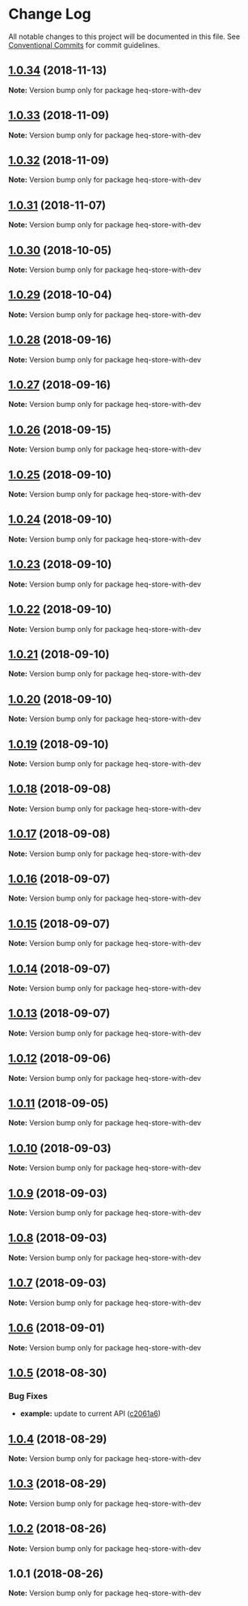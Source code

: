 # Change Log

All notable changes to this project will be documented in this file.
See [Conventional Commits](https://conventionalcommits.org) for commit guidelines.

<a name="1.0.34"></a>
## [1.0.34](https://github.com/tungv/jerni/compare/heq-store-with-dev@1.0.33...heq-store-with-dev@1.0.34) (2018-11-13)




**Note:** Version bump only for package heq-store-with-dev

<a name="1.0.33"></a>
## [1.0.33](https://github.com/tungv/jerni/compare/heq-store-with-dev@1.0.31...heq-store-with-dev@1.0.33) (2018-11-09)




**Note:** Version bump only for package heq-store-with-dev

<a name="1.0.32"></a>
## [1.0.32](https://github.com/tungv/jerni/compare/heq-store-with-dev@1.0.31...heq-store-with-dev@1.0.32) (2018-11-09)




**Note:** Version bump only for package heq-store-with-dev

<a name="1.0.31"></a>
## [1.0.31](https://github.com/tungv/jerni/compare/heq-store-with-dev@1.0.30...heq-store-with-dev@1.0.31) (2018-11-07)




**Note:** Version bump only for package heq-store-with-dev

<a name="1.0.30"></a>
## [1.0.30](https://github.com/tungv/jerni/compare/heq-store-with-dev@1.0.29...heq-store-with-dev@1.0.30) (2018-10-05)




**Note:** Version bump only for package heq-store-with-dev

<a name="1.0.29"></a>
## [1.0.29](https://github.com/tungv/jerni/compare/heq-store-with-dev@1.0.28...heq-store-with-dev@1.0.29) (2018-10-04)




**Note:** Version bump only for package heq-store-with-dev

<a name="1.0.28"></a>
## [1.0.28](https://github.com/tungv/jerni/compare/heq-store-with-dev@1.0.27...heq-store-with-dev@1.0.28) (2018-09-16)




**Note:** Version bump only for package heq-store-with-dev

<a name="1.0.27"></a>
## [1.0.27](https://github.com/tungv/jerni/compare/heq-store-with-dev@1.0.26...heq-store-with-dev@1.0.27) (2018-09-16)




**Note:** Version bump only for package heq-store-with-dev

<a name="1.0.26"></a>
## [1.0.26](https://github.com/tungv/jerni/compare/heq-store-with-dev@1.0.25...heq-store-with-dev@1.0.26) (2018-09-15)




**Note:** Version bump only for package heq-store-with-dev

<a name="1.0.25"></a>
## [1.0.25](https://github.com/tungv/jerni/compare/heq-store-with-dev@1.0.24...heq-store-with-dev@1.0.25) (2018-09-10)




**Note:** Version bump only for package heq-store-with-dev

<a name="1.0.24"></a>
## [1.0.24](https://github.com/tungv/jerni/compare/heq-store-with-dev@1.0.23...heq-store-with-dev@1.0.24) (2018-09-10)




**Note:** Version bump only for package heq-store-with-dev

<a name="1.0.23"></a>
## [1.0.23](https://github.com/tungv/jerni/compare/heq-store-with-dev@1.0.22...heq-store-with-dev@1.0.23) (2018-09-10)




**Note:** Version bump only for package heq-store-with-dev

<a name="1.0.22"></a>
## [1.0.22](https://github.com/tungv/jerni/compare/heq-store-with-dev@1.0.21...heq-store-with-dev@1.0.22) (2018-09-10)




**Note:** Version bump only for package heq-store-with-dev

<a name="1.0.21"></a>
## [1.0.21](https://github.com/tungv/jerni/compare/heq-store-with-dev@1.0.20...heq-store-with-dev@1.0.21) (2018-09-10)




**Note:** Version bump only for package heq-store-with-dev

<a name="1.0.20"></a>
## [1.0.20](https://github.com/tungv/jerni/compare/heq-store-with-dev@1.0.19...heq-store-with-dev@1.0.20) (2018-09-10)




**Note:** Version bump only for package heq-store-with-dev

<a name="1.0.19"></a>
## [1.0.19](https://github.com/tungv/jerni/compare/heq-store-with-dev@1.0.18...heq-store-with-dev@1.0.19) (2018-09-10)




**Note:** Version bump only for package heq-store-with-dev

<a name="1.0.18"></a>
## [1.0.18](https://github.com/tungv/jerni/compare/heq-store-with-dev@1.0.17...heq-store-with-dev@1.0.18) (2018-09-08)




**Note:** Version bump only for package heq-store-with-dev

<a name="1.0.17"></a>
## [1.0.17](https://github.com/tungv/jerni/compare/heq-store-with-dev@1.0.16...heq-store-with-dev@1.0.17) (2018-09-08)




**Note:** Version bump only for package heq-store-with-dev

<a name="1.0.16"></a>
## [1.0.16](https://github.com/tungv/jerni/compare/heq-store-with-dev@1.0.15...heq-store-with-dev@1.0.16) (2018-09-07)




**Note:** Version bump only for package heq-store-with-dev

<a name="1.0.15"></a>
## [1.0.15](https://github.com/tungv/jerni/compare/heq-store-with-dev@1.0.14...heq-store-with-dev@1.0.15) (2018-09-07)




**Note:** Version bump only for package heq-store-with-dev

<a name="1.0.14"></a>
## [1.0.14](https://github.com/tungv/jerni/compare/heq-store-with-dev@1.0.13...heq-store-with-dev@1.0.14) (2018-09-07)




**Note:** Version bump only for package heq-store-with-dev

<a name="1.0.13"></a>
## [1.0.13](https://github.com/tungv/jerni/compare/heq-store-with-dev@1.0.12...heq-store-with-dev@1.0.13) (2018-09-07)




**Note:** Version bump only for package heq-store-with-dev

<a name="1.0.12"></a>
## [1.0.12](https://github.com/tungv/jerni/compare/heq-store-with-dev@1.0.11...heq-store-with-dev@1.0.12) (2018-09-06)




**Note:** Version bump only for package heq-store-with-dev

<a name="1.0.11"></a>
## [1.0.11](https://github.com/tungv/jerni/compare/heq-store-with-dev@1.0.10...heq-store-with-dev@1.0.11) (2018-09-05)




**Note:** Version bump only for package heq-store-with-dev

<a name="1.0.10"></a>
## [1.0.10](https://github.com/tungv/jerni/compare/heq-store-with-dev@1.0.9...heq-store-with-dev@1.0.10) (2018-09-03)




**Note:** Version bump only for package heq-store-with-dev

<a name="1.0.9"></a>
## [1.0.9](https://github.com/tungv/jerni/compare/heq-store-with-dev@1.0.8...heq-store-with-dev@1.0.9) (2018-09-03)




**Note:** Version bump only for package heq-store-with-dev

<a name="1.0.8"></a>
## [1.0.8](https://github.com/tungv/jerni/compare/heq-store-with-dev@1.0.7...heq-store-with-dev@1.0.8) (2018-09-03)




**Note:** Version bump only for package heq-store-with-dev

<a name="1.0.7"></a>
## [1.0.7](https://github.com/tungv/jerni/compare/heq-store-with-dev@1.0.6...heq-store-with-dev@1.0.7) (2018-09-03)




**Note:** Version bump only for package heq-store-with-dev

<a name="1.0.6"></a>
## [1.0.6](https://github.com/tungv/jerni/compare/heq-store-with-dev@1.0.5...heq-store-with-dev@1.0.6) (2018-09-01)




**Note:** Version bump only for package heq-store-with-dev

<a name="1.0.5"></a>
## [1.0.5](https://github.com/tungv/jerni/compare/heq-store-with-dev@1.0.4...heq-store-with-dev@1.0.5) (2018-08-30)


### Bug Fixes

* **example:** update to current API ([c2061a6](https://github.com/tungv/jerni/commit/c2061a6))




<a name="1.0.4"></a>
## [1.0.4](https://github.com/tungv/jerni/compare/heq-store-with-dev@1.0.3...heq-store-with-dev@1.0.4) (2018-08-29)




**Note:** Version bump only for package heq-store-with-dev

<a name="1.0.3"></a>
## [1.0.3](https://github.com/tungv/jerni/compare/heq-store-with-dev@1.0.2...heq-store-with-dev@1.0.3) (2018-08-29)




**Note:** Version bump only for package heq-store-with-dev

<a name="1.0.2"></a>
## [1.0.2](https://github.com/tungv/jerni/compare/heq-store-with-dev@1.0.1...heq-store-with-dev@1.0.2) (2018-08-26)




**Note:** Version bump only for package heq-store-with-dev

<a name="1.0.1"></a>
## 1.0.1 (2018-08-26)




**Note:** Version bump only for package heq-store-with-dev
